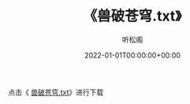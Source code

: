 ﻿---
title:  《兽破苍穹.txt》
date:   2022-01-01T00:00:00+00:00
author: 听松阁
layout: post
permalink: /兽破苍穹/
categories: 小说
tags: [小说]
---

点击《 [兽破苍穹.txt](http://img.660000.xyz/bookstukust/book/bntxt/10/兽破苍穹.txt)》进行下载